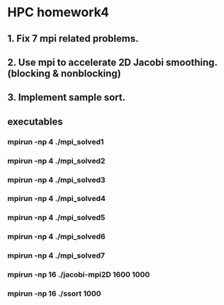 # HPC homework4
## 1. Fix 7 mpi related problems.
## 2. Use mpi to accelerate 2D Jacobi smoothing.(blocking & nonblocking)
## 3. Implement sample sort.

## executables
### mpirun -np 4 ./mpi_solved1
### mpirun -np 4 ./mpi_solved2
### mpirun -np 4 ./mpi_solved3
### mpirun -np 4 ./mpi_solved4
### mpirun -np 4 ./mpi_solved5
### mpirun -np 4 ./mpi_solved6
### mpirun -np 4 ./mpi_solved7
### mpirun -np 16 ./jacobi-mpi2D 1600 1000
### mpirun -np 16 ./ssort 1000
